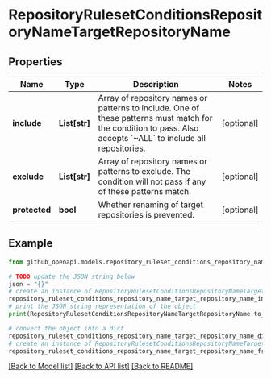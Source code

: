 # RepositoryRulesetConditionsRepositoryNameTargetRepositoryName


## Properties

Name | Type | Description | Notes
------------ | ------------- | ------------- | -------------
**include** | **List[str]** | Array of repository names or patterns to include. One of these patterns must match for the condition to pass. Also accepts &#x60;~ALL&#x60; to include all repositories. | [optional] 
**exclude** | **List[str]** | Array of repository names or patterns to exclude. The condition will not pass if any of these patterns match. | [optional] 
**protected** | **bool** | Whether renaming of target repositories is prevented. | [optional] 

## Example

```python
from github_openapi.models.repository_ruleset_conditions_repository_name_target_repository_name import RepositoryRulesetConditionsRepositoryNameTargetRepositoryName

# TODO update the JSON string below
json = "{}"
# create an instance of RepositoryRulesetConditionsRepositoryNameTargetRepositoryName from a JSON string
repository_ruleset_conditions_repository_name_target_repository_name_instance = RepositoryRulesetConditionsRepositoryNameTargetRepositoryName.from_json(json)
# print the JSON string representation of the object
print(RepositoryRulesetConditionsRepositoryNameTargetRepositoryName.to_json())

# convert the object into a dict
repository_ruleset_conditions_repository_name_target_repository_name_dict = repository_ruleset_conditions_repository_name_target_repository_name_instance.to_dict()
# create an instance of RepositoryRulesetConditionsRepositoryNameTargetRepositoryName from a dict
repository_ruleset_conditions_repository_name_target_repository_name_from_dict = RepositoryRulesetConditionsRepositoryNameTargetRepositoryName.from_dict(repository_ruleset_conditions_repository_name_target_repository_name_dict)
```
[[Back to Model list]](../README.md#documentation-for-models) [[Back to API list]](../README.md#documentation-for-api-endpoints) [[Back to README]](../README.md)



